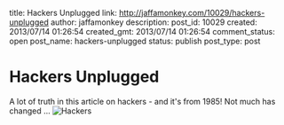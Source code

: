 title: Hackers Unplugged
link: http://jaffamonkey.com/10029/hackers-unplugged
author: jaffamonkey
description: 
post_id: 10029
created: 2013/07/14 01:26:54
created_gmt: 2013/07/14 01:26:54
comment_status: open
post_name: hackers-unplugged
status: publish
post_type: post

# Hackers Unplugged

A lot of truth in this article on hackers - and it's from 1985! Not much has changed ... ![Hackers](/wp-content/uploads/2013/07/Hackers.jpg)